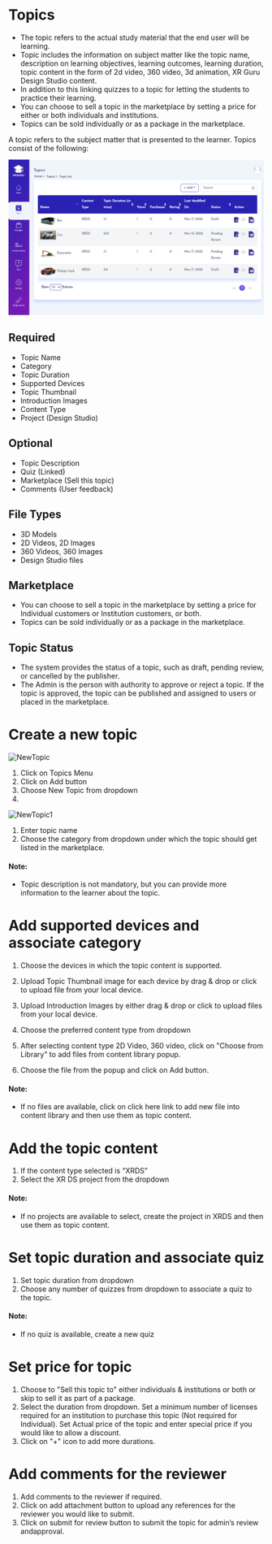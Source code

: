 # Topics

- The topic refers to the actual study material that the end user will be learning.
- Topic includes the information on subject matter like the topic name, description on learning objectives, learning 
outcomes, learning duration, topic content in the form of 2d video, 360 video, 3d animation, XR Guru Design Studio content.
- In addition to this linking quizzes to a topic for letting the students to practice their learning.
- You can choose to sell a topic in the marketplace by setting a price for either or both individuals and institutions.
- Topics can be sold individually or as a package in the marketplace.


A topic refers to the subject matter that is presented to the
learner. Topics consist of the following:

![](DeignStudioTopics.PNG)

## Required

- Topic Name
- Category
- Topic Duration
- Supported Devices
- Topic Thumbnail
- Introduction Images
- Content Type
- Project (Design Studio)

## Optional

- Topic Description
- Quiz (Linked)
- Marketplace (Sell this topic)
- Comments (User feedback)

## File Types

- 3D Models
- 2D Videos, 2D Images
- 360 Videos, 360 Images
- Design Studio files


## Marketplace
- You can choose to sell a topic in the marketplace by setting a
price for Individual customers or Institution customers, or both.
- Topics can be sold individually or as a package in the
marketplace.

## Topic Status
- The system provides the status of a topic, such as draft, pending
review, or cancelled by the publisher.
- The Admin is the person with authority to approve or reject a
topic. If the topic is approved, the topic can be published and
assigned to users or placed in the marketplace.


# Create a new topic

![NewTopic](https://user-images.githubusercontent.com/101865042/159649446-d3459cb5-6b2d-426b-b330-e5d6b884c791.PNG)


1. Click on Topics Menu
2. Click on Add button
3. Choose New Topic from dropdown
4. 

![NewTopic1](https://user-images.githubusercontent.com/101865042/159649469-3687477f-d285-428d-9466-eb1beeca9c64.PNG)


1. Enter topic name
2. Choose the category from dropdown
under which the topic should get listed in the
marketplace.

#### Note:
- Topic description is not mandatory, but you can
provide more information to the learner about
the topic.

# Add supported devices and associate category


1. Choose the devices in which the topic content is supported.
2. Upload Topic Thumbnail image for each device by drag & drop or click to upload file from your local device.
3. Upload Introduction Images by either drag & drop or click to upload files from your local device.
4. Choose the preferred content type from dropdown


1. After selecting content type 2D Video, 360 video, click on "Choose from Library" to add files from content library popup.
2. Choose the file from the popup and click on Add button.


#### Note:
- If no files are available, click on click here link to add new file into content library and then use them as topic content.


# Add the topic content


1. If the content type selected is “XRDS”
2. Select the XR DS project from the dropdown
#### Note:
- If no projects are available to select, create the project in XRDS and then use them as topic content.


# Set topic duration and associate quiz


1. Set topic duration from dropdown
2. Choose any number of quizzes from dropdown to associate a quiz to the topic.

#### Note:
- If no quiz is available, create a new quiz



# Set price for topic

1. Choose to "Sell this topic to" either individuals & institutions or both or skip to sell it as part of a package.
2. Select the duration from dropdown. Set a minimum number of licenses required for an institution to purchase this topic (Not
required for Individual). Set Actual price of the topic and enter special price if you would like to allow a discount.
3. Click on "+" icon to add more durations.



# Add comments for the reviewer




1. Add comments to the reviewer if required.
2. Click on add attachment button to upload any references for the reviewer you would like to submit.
3. Click on submit for review button to submit the topic for admin’s review andapproval.

